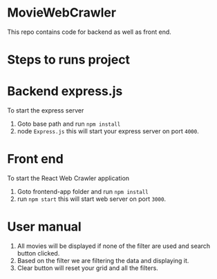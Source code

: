 # MovieWebCrawler

This repo contains code for backend as well as front end.

# Steps to runs project

# Backend express.js
To start the express server 

1. Goto base path and run `npm install`
2. node `Express.js` this will start your express server on port `4000`.


# Front end
To start the React Web Crawler application

1. Goto frontend-app folder and run `npm install`
2. run `npm start` this will start web server on port `3000`.


# User manual

1. All movies will be displayed if none of the filter are used and search button clicked.
2. Based on the filter we are filtering the data and displaying it.
3. Clear button will reset your grid and all the filters.

